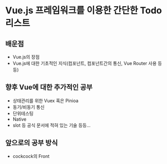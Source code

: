 # Vue.js 프레임워크를 이용한 간단한 Todo 리스트

## 배운점
- Vue.js의 장점
- Vue.js에 대한 기초적인 지식(컴포넌트, 컴포넌트간의 통신, Vue Router 사용 등등)

## 향후 Vue에 대한 추가적인 공부
- 상태관리를 위한 Vuex 혹은 Pinioa
- 동기/비동기 통신
- 단위테스팅
- Native 
- slot 등 공식 문서에 적혀 있는 기술 등등...

## 앞으로의 공부 방식
- cockcock의 Front
